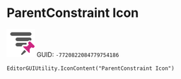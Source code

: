 # ParentConstraint Icon
![](/img/ParentConstraint%20Icon.png)
GUID: `-7720822084779754186`
```
EditorGUIUtility.IconContent("ParentConstraint Icon")
```
